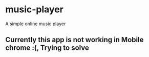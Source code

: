 # music-player
A simple online music player

## Currently this app is not working in Mobile chrome :(, Trying to solve

